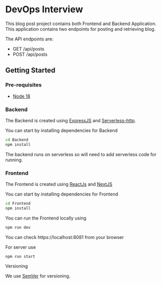 # DevOps Interview

This blog post project contains both Frontend and Backend Application. This application contains two endpoints for posting and retrieving blog.

The API endpoints are:
* GET /api/posts
* POST /api/posts

## Getting Started

### Pre-requisites

- [Node 18](https://nodejs.org/en)

### Backend 

The Backend is created using [ExpressJS](https://expressjs.com) and [Serverless-http](https://github.com/dougmoscrop/serverless-http).

You can start by installing dependencies for Backend

```bash
cd Backend
npm install
```

The backend runs on serverless so will need to add serverless code for running.

### Frontend

The Frontend is created using [ReactJs](https://react.dev) and [NextJS](https://nextjs.org)

You can start by installing dependencies for Frontend

```bash
cd Frontend
npm install
```

You can run the Frontend locally using

```bash
npm run dev
```
You can check https://localhost:8081 from your browser

For server use

```bash
npm run start
```

Versioning

We use [SemVer](http://semver.org/) for versioning.